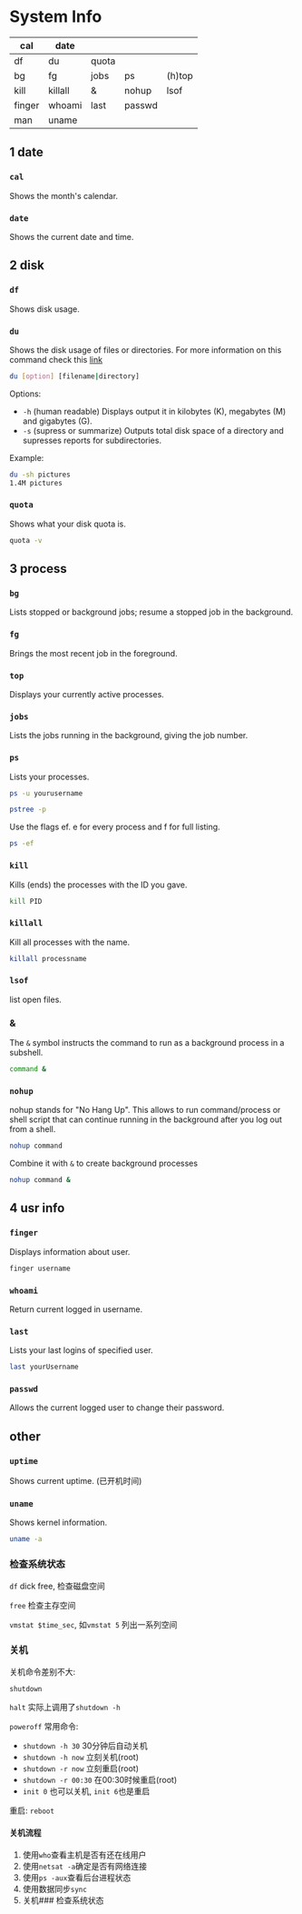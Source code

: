 # System Info

| cal    | date   |       |        |     |
| ------ | ------ | ----- | ------ | --- |
| df     | du     | quota |        |     |
| bg     | fg     | jobs  | ps     | (h)top |
| kill | killall| & | nohup | lsof |
| finger | whoami | last  | passwd |     |
| man    | uname       |       |        |     |

## 1 date

### `cal`

Shows the month's calendar.

### `date`

Shows the current date and time.

## 2 disk

### `df`

Shows disk usage.

### `du`

Shows the disk usage of files or directories. For more information on this command check this [link](http://www.linfo.org/du.html)

```bash
du [option] [filename|directory]
```

Options:

- `-h` (human readable) Displays output it in kilobytes (K), megabytes (M) and gigabytes (G).
- `-s` (supress or summarize) Outputs total disk space of a directory and supresses reports for subdirectories. 

Example:

```bash
du -sh pictures
1.4M pictures
```

### `quota`

Shows what your disk quota is.  

```bash
quota -v
```

## 3 process

### `bg`

Lists stopped or background jobs; resume a stopped job in the background.

### `fg`

Brings the most recent job in the foreground.

### `top`

Displays your currently active processes.

### `jobs`

Lists the jobs running in the background, giving the job number.

### `ps`

Lists your processes.  

```bash
ps -u yourusername

pstree -p
```

Use the flags ef. e for every process and f for full listing. 

```bash
ps -ef
```

###  `kill`

Kills (ends) the processes with the ID you gave.  

```bash
kill PID
```

### `killall`

Kill all processes with the name.  

```bash
killall processname
```

### `lsof`

list open files.

### &

The `&` symbol instructs the command to run as a background process in a subshell.

```bash
command &
```

### `nohup`

nohup stands for "No Hang Up". This allows to run command/process or shell script that can continue running in the background after you log out from a shell.

```bash
nohup command
```

Combine it with `&` to create background processes 

```bash
nohup command &
```

## 4 usr info

### `finger`

Displays information about user.  

```bash
finger username
```

### `whoami`

Return current logged in username.

### `last`

Lists your last logins of specified user.  

```bash
last yourUsername
```

### `passwd`

Allows the current logged user to change their password.

## other

### `uptime`

Shows current uptime. (已开机时间)

### `uname`

Shows kernel information.  

```bash
uname -a
```

### 检查系统状态

`df` dick free, 检查磁盘空间

`free` 检查主存空间

`vmstat $time_sec`, 如`vmstat 5` 列出一系列空间

### 关机

关机命令差别不大:

`shutdown`

`halt` 实际上调用了`shutdown -h`

`poweroff` 常用命令:
- `shutdown -h 30` 30分钟后自动关机
- `shutdown -h now` 立刻关机(root)
- `shutdown -r now` 立刻重启(root)
- `shutdown -r 00:30` 在00:30时候重启(root)
- `init 0` 也可以关机, `init 6`也是重启

重启: `reboot`

#### 关机流程

1. 使用`who`查看主机是否有还在线用户
2. 使用`netsat -a`确定是否有网络连接
3. 使用`ps -aux`查看后台进程状态
1. 使用数据同步`sync`
2. 关机### 检查系统状态
